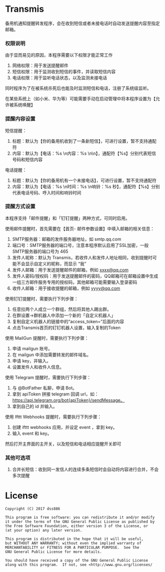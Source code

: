 # Transmis

备用机通知提醒转发程序，会在收到短信或者未接电话时自动发送提醒内容至指定邮箱。

### 权限说明

由于显而易见的原因，本程序需要以下权限才能正常工作

1. 网络权限：用于发送提醒邮件
2. 短信权限：用于监测收到短信的事件，并读取短信内容
3. 电话权限：用于监听电话状态，以及监测未接电话

同时程序为了在被系统杀死后也能及时监测短信和电话，注册了系统级监听。

在某些系统上（如小米、华为等）可能需要手动在启动管理中将本程序设置为【允许被系统唤醒】

### 提醒内容设置

短信提醒：

1. 标题：默认为【你的备用机收到了一条新短信】，可进行设置，暂不支持通配符
2. 内容：默认为【电话：%s \n内容：%s \n\n】，通配符【%s】分别代表短信号码和短信内容

电话提醒：

1. 标题：默认为【你的备用机有一个未接电话】，可进行设置，暂不支持通配符
2. 内容：默认为【电话：%s \n时间：%s \n响铃：%s 秒】，通配符【%s】分别代表电话号码、呼入时间和响铃时间

### 提醒方式设置

本程序支持「邮件提醒」和「钉钉提醒」两种方式，可同时启用。

使用邮件提醒时，首先需要在【首页- 邮件参数设置】中填入邮箱的相关信息：

1. SMTP服务器：邮箱的发件服务器地址，如 smtp.qq.com
2. 端口号：SMTP服务器的端口号，注意本程序默认启用了SSL加密，一般SMTP服务器的端口号为 465
3. 发件人昵称：默认为 Transmis，若收件人和发件人地址相同，收到提醒时可能不会显示自定义的昵称，而显示 “我”
4. 发件人邮箱：用于发送提醒邮件的邮箱，例如 xxxx@qq.com
5. 发件人密码/授权码：用于发送提醒邮件的密码，QQ邮箱可在邮箱设置中生成一组三方邮件服务专用的授权码，其他邮箱可能需要输入登录密码
6. 收件人邮箱：用于接收提醒的邮箱，例如 yyyy@qq.com

使用钉钉提醒时，需要执行下列步骤：

1. 任意拉两个人成立一个群组，然后将其他人踢出群。
2. 在群设置->群机器人中添加一个新的「自定义机器人」
3. 复制自定义机器人的链接中的“access_token=”后面的内容
4. 点击Transmis首页的钉钉机器人设置，输入复制的Token

使用 MailGun 提醒时，需要执行下列步骤：

1. 申请 mailgun 账号。
2. 在 mailgun 中添加需要转发的邮件域名。
3. 申请 key，并输入。
4. 设置发件人和收件人信息。

使用 Telegram 提醒时，需要执行下列步骤：

1. 与 @BotFather 私聊，申请 Bot。 
2. 拿到 apiToken 拼接 telegram 回调 url，如：https://api.telegram.org/bot{apiToken}/sendMessage。
3. 拿到自己的 id 并输入。

使用 Ifttt Webhooks 提醒时，需要执行下列步骤：

1. 创建 ifttt webhooks 应用，并设定 event ，拿到 key。
2. 输入 event 和 key。

然后打开主界面的主开关，以及短信和电话相应提醒开关即可

### 其他可选项

1. 合并长短信：收到同一发信人的连续多条短信时会自动将内容进行合并，不会多次提醒

# License

    Copyright (C) 2017 dss886

    This program is free software: you can redistribute it and/or modify
    it under the terms of the GNU General Public License as published by
    the Free Software Foundation, either version 3 of the License, or
    (at your option) any later version.

    This program is distributed in the hope that it will be useful,
    but WITHOUT ANY WARRANTY; without even the implied warranty of
    MERCHANTABILITY or FITNESS FOR A PARTICULAR PURPOSE.  See the
    GNU General Public License for more details.

    You should have received a copy of the GNU General Public License
    along with this program.  If not, see <http://www.gnu.org/licenses/
